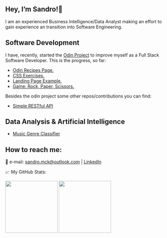 <h2>Hey, I’m Sandro!👋 <br/></h2> 

I am an experienced Business Intelligence/Data Analyst making an effort to gain experience an transition into Software Engineering.

<h2>Software Development</h2>

I have, recently, started the [Odin Project](https://www.theodinproject.com) to improve myself as a Full Stack Software Developer. This is the progress, so far:

<ul>
  <li><a href="https://github.com/SandroMiczevski/odin-recipes">Odin Recipes Page.</a></li>  
  <li><a href="https://github.com/SandroMiczevski/odin-css-exercises">CSS Exercises.</a></li>  
  <li><a href="https://github.com/SandroMiczevski/odin-landing-page">Landing Page Example.</a></li>
  <li><a href="https://github.com/SandroMiczevski/odin-landing-page">Game: Rock, Paper, Scissors.</a></li>  
</ul>

Besides the odin project some other repos/contributions you can find:

<ul>
  <li><a href="https://github.com/SandroMiczevski/testing-rest-service-node">Simple RESTful API</a> </li>
</ul>

<h2>Data Analysis & Artificial Intelligence</h2>

<ul>
  <li><a href="https://github.com/SandroMiczevski/Music-Genre-Classifier/blob/main/Genre_Data_Preparation.ipynb">Music Genre Classifier</a></li>
</ul>

<h2>How to reach me: </h2>


📩 e-mail: sandro.mck@outlook.com  | <a href="https://www.linkedin.com/in/sandro-m-jr/">LinkedIn</a>


📈 My GitHub Stats:

<div>
  <img height="165em" src="https://github-readme-stats.vercel.app/api?username=SandroMiczevski&theme=react&show_icons=true&hide_border=true&&count_private=true&include_all_commits=true" /> 
  <img height="165em" src="https://github-readme-stats.vercel.app/api/top-langs/?username=SandroMiczevski&layout=compact&theme=react")/>
</div>



<!--
- 👀 I’m interested in ...
- 💞️ I’m looking to collaborate on ...
- 🌱 I’m currently learning:<br/>
--->

<!---
SandroMiczevski/SandroMiczevski is a ✨ special ✨ repository because its `README.md` (this file) appears on your GitHub profile.
You can click the Preview link to take a look at your changes.
--->
